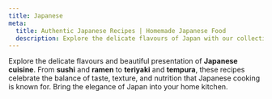 ```yaml
---
title: Japanese
meta:
  title: Authentic Japanese Recipes | Homemade Japanese Food
  description: Explore the delicate flavours of Japan with our collection of authentic Japanese recipes. From sushi and ramen to katsu curry and teriyaki dishes.
---
```


Explore the delicate flavours and beautiful presentation of **Japanese cuisine**. From **sushi** and **ramen** to **teriyaki** and **tempura**, these recipes celebrate the balance of taste, texture, and nutrition that Japanese cooking is known for. Bring the elegance of Japan into your home kitchen.
